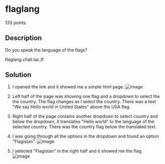 # flaglang
133 points

## Description
Do you speak the language of the flags?

flaglang.chall.lac.tf

## Solution
1. I opened the link and it showed me a simple html page.
   ![image](https://github.com/sr-tamim/laCTF-writeup/assets/86656406/0a0783f6-f6c2-4ebe-a8ae-b90cc4569a87)

2. Left half of the page was showing one flag and a dropdown to select the the country. The flag changes as I select the country. There was a text "We say Hello world in United States" above the USA flag.
3. Right half of the page contains another dropdown to select country and below the dropdown, it translates "Hello world" to the language of the selected country. There was the country flag below the translated text.
4. I was going through all the options in the dropdown and found an option "Flagistan".
   ![image](https://github.com/sr-tamim/laCTF-writeup/assets/86656406/2b78d9e7-bedb-4790-ab83-8eecbe7e2a38)

5. I selected "Flagistan" in the right half and it showed me the flag.
   ![image](https://github.com/sr-tamim/laCTF-writeup/assets/86656406/a7d706e8-d830-49c5-9c30-1ccde393dfe9)
